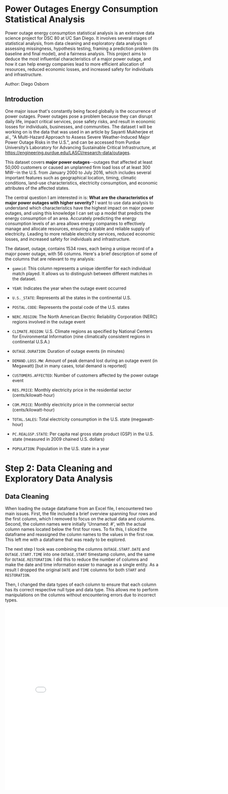 # Power Outages Energy Consumption Statistical Analysis
Power outage energy consumption statistical analysis is an extensive data science project for DSC 80 at UC San Diego. It involves several stages of statistical analysis, from data cleaning and exploratory data analysis to assessing missingness, hypothesis testing, framing a prediction problem (its baseline and final model), and a fairness analysis. This project aims to deduce the most influential characteristics of a major power outage, and how it can help energy companies lead to more efficient allocation of resources, reduced economic losses, and increased safety for individuals and infrastructure.

Author: Diego Osborn

## Introduction
One major issue that's constantly being faced globally is the occurrence of power outages. Power outages pose a problem because they can disrupt daily life, impact critical services, pose safety risks, and result in economic losses for individuals, businesses, and communities. The dataset I will be working on is the data that was used in an article by Sayanti Mukherjee et al., "A Multi-Hazard Approach to Assess Severe Weather-Induced Major Power Outage Risks in the U.S.", and can be accessed from Purdue University’s Laboratory for Advancing Sustainable Critical Infrastructure, at https://engineering.purdue.edu/LASCI/research-data/outages.

This dataset covers **major power outages**--outages that affected at least 50,000 customers or caused an unplanned firm load loss of at least 300 MW--in the U.S. from January 2000 to July 2016, which includes several important features such as geographical location, timing, climatic conditions, land-use characteristics, electricity consumption, and economic attributes of the affected states.

The central question I am interested in is: **What are the characteristics of major power outages with higher severity?** I want to use data analysis to understand which characteristics have the highest impact on major power outages, and using this knowledge I can set up a model that predicts the energy consumption of an area. Accurately predicting the energy consumption levels of an area allows energy companies to effectively manage and allocate resources, ensuring a stable and reliable supply of electricity. Leading to more reliable electricity services, reduced economic losses, and increased safety for individuals and infrastructure.

The dataset, outage, contains 1534 rows, each being a unique record of a major power outage, with 56 columns. Here's a brief description of some of the columns that are relevant to my analysis:

- `gameid`: This column represents a unique identifier for each individual match played. It allows us to distinguish between different matches in the dataset.

- `YEAR`: Indicates the year when the outage event occurred

- `U.S._STATE`: Represents all the states in the continental U.S.

- `POSTAL.CODE`: Represents the postal code of the U.S. states

- `NERC.REGION`: The North American Electric Reliability Corporation (NERC) regions involved in the outage event

- `CLIMATE.REGION`: U.S. Climate regions as specified by National Centers for Environmental Information (nine climatically consistent regions in continental U.S.A.)

- `OUTAGE.DURATION`: Duration of outage events (in minutes)

- `DEMAND.LOSS.MW`: Amount of peak demand lost during an outage event (in Megawatt) [but in many cases, total demand is reported]

- `CUSTOMERS.AFFECTED`: Number of customers affected by the power outage event

- `RES.PRICE`: Monthly electricity price in the residential sector (cents/kilowatt-hour)

- `COM.PRICE`: Monthly electricity price in the commercial sector (cents/kilowatt-hour)

- `TOTAL.SALES`: Total electricity consumption in the U.S. state (megawatt-hour)

- `PC.REALGSP.STATE`: Per capita real gross state product (GSP) in the U.S. state (measured in 2009 chained U.S. dollars)

- `POPULATION`: Population in the U.S. state in a year

# Step 2: Data Cleaning and Exploratory Data Analysis
## Data Cleaning

When loading the outage dataframe from an Excel file, I encountered two main issues. First, the file included a brief overview spanning four rows and the first column, which I removed to focus on the actual data and columns. Second, the column names were initially 'Unnamed: #', with the actual column names located below the first four rows. To fix this, I sliced the dataframe and reassigned the column names to the values in the first row. This left me with a dataframe that was ready to be explored.

The next step I took was combining the columns `OUTAGE.START.DATE` and `OUTAGE.START.TIME` into one `OUTAGE.START` timestamp column, and the same for `OUTAGE.RESTORATION`. I did this to reduce the number of columns and make the date and time information easier to manage as a single entity. As a result I dropped the original `DATE` and `TIME` columns for both `START` and `RESTORATION`.

Then, I changed the data types of each column to ensure that each column has its correct respective null type and data type. This allows me to perform manipulations on the columns without encountering errors due to incorrect types.

<iframe
  src="assets/total-sales-per-year.html"
  width="800"
  height="600"
  frameborder="0"
></iframe>